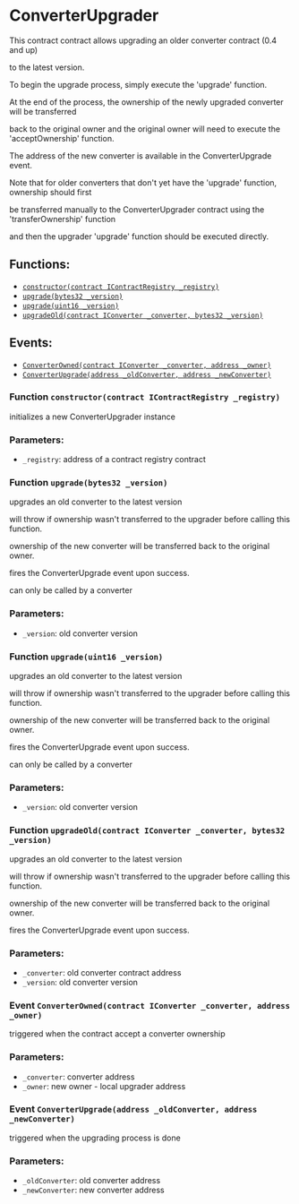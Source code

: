 # ConverterUpgrader

This contract contract allows upgrading an older converter contract \(0.4 and up\)

to the latest version.

To begin the upgrade process, simply execute the 'upgrade' function.

At the end of the process, the ownership of the newly upgraded converter will be transferred

back to the original owner and the original owner will need to execute the 'acceptOwnership' function.

The address of the new converter is available in the ConverterUpgrade event.

Note that for older converters that don't yet have the 'upgrade' function, ownership should first

be transferred manually to the ConverterUpgrader contract using the 'transferOwnership' function

and then the upgrader 'upgrade' function should be executed directly.

## Functions:

* [`constructor(contract IContractRegistry _registry)`](converterupgrader.md#ConverterUpgrader-constructor-contract-IContractRegistry-)
* [`upgrade(bytes32 _version)`](converterupgrader.md#ConverterUpgrader-upgrade-bytes32-)
* [`upgrade(uint16 _version)`](converterupgrader.md#ConverterUpgrader-upgrade-uint16-)
* [`upgradeOld(contract IConverter _converter, bytes32 _version)`](converterupgrader.md#ConverterUpgrader-upgradeOld-contract-IConverter-bytes32-)

## Events:

* [`ConverterOwned(contract IConverter _converter, address _owner)`](converterupgrader.md#ConverterUpgrader-ConverterOwned-contract-IConverter-address-)
* [`ConverterUpgrade(address _oldConverter, address _newConverter)`](converterupgrader.md#ConverterUpgrader-ConverterUpgrade-address-address-)

### Function `constructor(contract IContractRegistry _registry)` <a id="ConverterUpgrader-constructor-contract-IContractRegistry-"></a>

initializes a new ConverterUpgrader instance

### Parameters:

* `_registry`:    address of a contract registry contract

### Function `upgrade(bytes32 _version)` <a id="ConverterUpgrader-upgrade-bytes32-"></a>

upgrades an old converter to the latest version

will throw if ownership wasn't transferred to the upgrader before calling this function.

ownership of the new converter will be transferred back to the original owner.

fires the ConverterUpgrade event upon success.

can only be called by a converter

### Parameters:

* `_version`: old converter version

### Function `upgrade(uint16 _version)` <a id="ConverterUpgrader-upgrade-uint16-"></a>

upgrades an old converter to the latest version

will throw if ownership wasn't transferred to the upgrader before calling this function.

ownership of the new converter will be transferred back to the original owner.

fires the ConverterUpgrade event upon success.

can only be called by a converter

### Parameters:

* `_version`: old converter version

### Function `upgradeOld(contract IConverter _converter, bytes32 _version)` <a id="ConverterUpgrader-upgradeOld-contract-IConverter-bytes32-"></a>

upgrades an old converter to the latest version

will throw if ownership wasn't transferred to the upgrader before calling this function.

ownership of the new converter will be transferred back to the original owner.

fires the ConverterUpgrade event upon success.

### Parameters:

* `_converter`: old converter contract address
* `_version`: old converter version

### Event `ConverterOwned(contract IConverter _converter, address _owner)` <a id="ConverterUpgrader-ConverterOwned-contract-IConverter-address-"></a>

triggered when the contract accept a converter ownership

### Parameters:

* `_converter`: converter address
* `_owner`: new owner - local upgrader address

### Event `ConverterUpgrade(address _oldConverter, address _newConverter)` <a id="ConverterUpgrader-ConverterUpgrade-address-address-"></a>

triggered when the upgrading process is done

### Parameters:

* `_oldConverter`: old converter address
* `_newConverter`: new converter address

